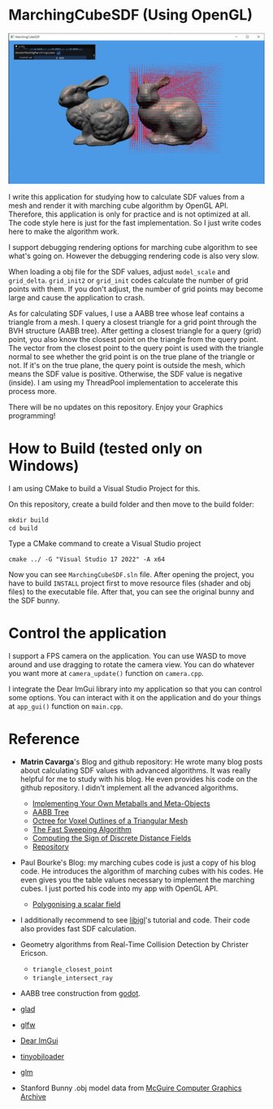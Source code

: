 # MarchingCubeSDF (Using OpenGL)
![result_png](result.png)

I write this application for studying how to calculate SDF values from a mesh and render it with marching cube algorithm by OpenGL API. Therefore, this application is only for practice and is not optimized at all. The code style here is just for the fast implementation. So I just write codes here to make the algorithm work.

I support debugging rendering options for marching cube algorithm to see what's going on. However the debugging rendering code is also very slow.

When loading a obj file for the SDF values, adjust `model_scale` and `grid_delta`. `grid_init2` or `grid_init` codes calculate the number of grid points with them. If you don't adjust, the number of grid points may become large and cause the application to crash.

As for calculating SDF values, I use a AABB tree whose leaf contains a triangle from a mesh. I query a closest triangle for a grid point through the BVH structure (AABB tree). After getting a closest triangle for a query (grid) point, you also know the closest point on the triangle from the query point. The vector from the closest point to the query point is used with the triangle normal to see whether the grid point is on the true plane of the triangle or not. If it's on the true plane, the query point is outside the mesh, which means the SDF value is positive. Otherwise, the SDF value is negative (inside). I am using my ThreadPool implementation to accelerate this process more.

There will be no updates on this repository. Enjoy your Graphics programming!



# How to Build (tested only on Windows)

I am using CMake to build a Visual Studio Project for this.

On this repository, create a build folder and then move to the build folder:

```
mkdir build
cd build
```

Type a CMake command to create a Visual Studio project

```
cmake ../ -G "Visual Studio 17 2022" -A x64
```

Now you can see `MarchingCubeSDF.sln` file. After opening the project, you have to build `INSTALL` project first to move resource files (shader and obj files) to the executable file. After that, you can see the original bunny and the SDF bunny.



# Control the application

I support a FPS camera on the application. You can use WASD to move around and use dragging to rotate the camera view. You can do whatever you want more at `camera_update()` function on `camera.cpp`.

I integrate the Dear ImGui library into my application so that you can control some options. You can interact with it on the application and do your things at `app_gui()` function on `main.cpp`.



# Reference

* **Matrin Cavarga**'s Blog and github repository: He wrote many blog posts about calculating SDF values with advanced algorithms. It was really helpful for me to study with his blog. He even provides his code on the github repository. I didn't implement all the advanced algorithms.
  * [Implementing Your Own Metaballs and Meta-Objects](https://mshgrid.com/2020/02/03/implementing-your-own-metaballs-and-meta-objects/)
  * [AABB Tree](https://mshgrid.com/2021/01/17/aabb-tree/)
  * [Octree for Voxel Outlines of a Triangular Mesh](https://mshgrid.com/2021/01/19/octree-for-voxel-outlines-of-a-triangular-mesh/)
  * [The Fast Sweeping Algorithm](https://mshgrid.com/2021/02/04/the-fast-sweeping-algorithm/)
  * [Computing the Sign of Discrete Distance Fields](https://mshgrid.com/2021/02/07/computing-the-sign-of-discrete-distance-fields/)
  * [Repository](https://github.com/MCInversion/MCInversionPhDCollection/tree/main)
* Paul Bourke's Blog: my marching cubes code is just a copy of his blog code. He introduces the algorithm of marching cubes with his codes. He even gives you the table values necessary to implement the marching cubes. I just ported his code into my app with OpenGL API.
  * [Polygonising a scalar field](https://paulbourke.net/geometry/polygonise/)
* I additionally recommend to see [libigl](https://libigl.github.io/tutorial/#signed-distances)'s tutorial and code. Their code also provides fast SDF calculation.
* Geometry algorithms from Real-Time Collision Detection by Christer Ericson.
  * `triangle_closest_point`
  * `triangle_intersect_ray`
* AABB tree construction from [godot](https://github.com/godotengine/godot).

* [glad](https://github.com/Dav1dde/glad)
* [glfw](https://github.com/glfw/glfw)
* [Dear ImGui](https://github.com/ocornut/imgui)
* [tinyobjloader](https://github.com/tinyobjloader/tinyobjloader)
* [glm](https://github.com/g-truc/glm)
* Stanford Bunny .obj model data from [McGuire Computer Graphics Archive](https://casual-effects.com/data/)
